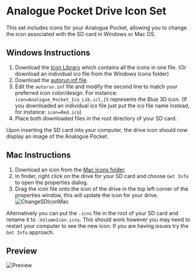 # Analogue Pocket Drive Icon Set
This set includes icons for your Analogue Pocket, allowing you to change the icon associated with the SD card in Windows or Mac OS.

## Windows Instructions
1. Download the [Icon Library](https://github.com/random11x/Analogue-Pocket-Drive-Icon-Set/blob/main/Analogue_Pocket_Ico_Lib.icl) which contains all the icons in one file. (Or download an individual ico file from the Windows Icons folder)
2. Download the [autorun.inf file](https://github.com/random11x/Analogue-Pocket-Drive-Icon-Set/blob/main/autorun.inf).
3. Edit the `autorun.inf` file and modify the second line to match your preferred icon color/design. For instance: `icon=Analogue_Pocket_Ico_Lib.icl,15` represents the Blue 3D icon. (If you downloaded an individual ico file just put the ico file name instead, for instance: `icon=Red.ico`)
4. Place both downloaded files in the root directory of your SD card.

Upon inserting the SD card into your computer, the drive icon should now display an image of the Analogue Pocket.

## Mac Instructions
1. Download an icon from the [Mac Icons folder](https://github.com/random11x/Analogue-Pocket-Drive-Icon-Set/tree/main/Mac%20Icons).
2. In finder, right click on the drive for your SD card and choose `Get Info` to open the properties dialog.
3. Drag the icon file onto the icon of the drive in the top left corner of the properties window, this will update the icon for your drive.
![ChangeSDIconMac](https://github.com/random11x/Analogue-Pocket-Drive-Icon-Set/assets/137963515/dd4607da-61ca-4104-97a5-9928ff244b28)

Alternatively you can put the `.icns` file in the root of your SD card and rename it to `.VolumeIcon.icns`. This should work however you may need to restart your computer to see the new icon. If you are having issues try the `Get Info` approach.

## Preview
![Preview](https://github.com/random11x/Analogue-Pocket-Drive-Icon-Set/assets/137963515/f20dcb01-b06b-48ad-87bc-b479fd6f6007)

